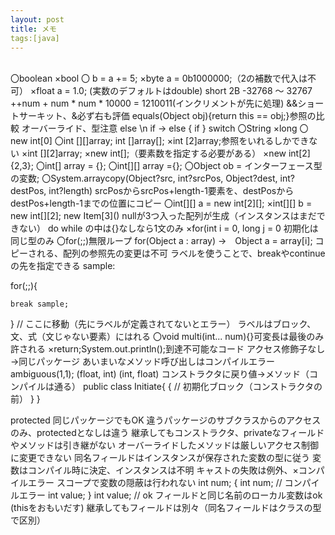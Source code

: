 ```yaml
---
layout: post
title: メモ
tags:[java]
---
```


<br>
〇boolean
×bool
〇 b = a += 5;
×byte a = 0b1000000;（2の補数で代入は不可）
×float a = 1.0; (実数のデフォルトはdouble)
short 2B  -32768 ～ 32767
++num + num * num * 10000 = 1210011(インクリメントが先に処理)
&&ショートサーキット、&必ず右も評価
equals(Object obj){return this == obj;}参照の比較
	オーバーライド、型注意
else \n if -> else { if }
switch 〇String  ×long
〇new int[0]
〇int [][]array; int []array[];
×int [2]array;参照をいれるしかできない
×int [][2]array;
×new int[];（要素数を指定する必要がある）
×new int[2]{2,3};
〇int[] array = {};
〇int[][] array ={};
〇Object ob = インターフェース型の変数;
〇System.arraycopy(Object?src, int?srcPos, Object?dest, int?destPos, int?length)srcPosからsrcPos+length-1要素を、destPosからdestPos+length-1までの位置にコピー
〇int[][] a = new int[2][];
×int[][] b = new int[][2];
new Item[3]() nullが3つ入った配列が生成（インスタンスはまだできない）
do while の中は{}なしなら1文のみ
×for(int i = 0, long j = 0 初期化は同じ型のみ
〇for(;;)無限ループ
for(Object a : array) →　Object a = array[i]; コピーされる、配列の参照先の変更は不可
ラベルを使うことで、breakやcontinueの先を指定できる
sample: 
        
for(;;){

	break sample;
        
}
// ここに移動（先にラベルが定義されてないとエラー）
ラベルはブロック、文、式（文じゃない要素）にはれる
〇void multi(int... num){}可変長は最後のみ許される
×return;System.out.println();到達不可能なコード
アクセス修飾子なし→同じパッケージ
あいまいなメソッド呼び出しはコンパイルエラーambiguous(1,1); (float, int) (int, float)
コンストラクタに戻り値→メソッド（コンパイルは通る）
public class Initiate{
	{
		// 初期化ブロック（コンストラクタの前）
	}
}

protected 同じパッケージでもOK
違うパッケージのサブクラスからのアクセスのみ、protectedとなしは違う
継承してもコンストラクタ、privateなフィールドやメソッドは引き継がない
オーバーライドしたメソッドは厳しいアクセス制御に変更できない
同名フィールドはインスタンスが保存された変数の型に従う
変数はコンパイル時に決定、インスタンスは不明
キャストの失敗は例外、×コンパイルエラー
スコープで変数の隠蔽は行われない
int num;
{
	int num; // コンパイルエラー
	int value;
}
int value; // ok
フィールドと同じ名前のローカル変数はok (thisをおもいだす)
継承してもフィールドは別々（同名フィールドはクラスの型で区別）











<br>


